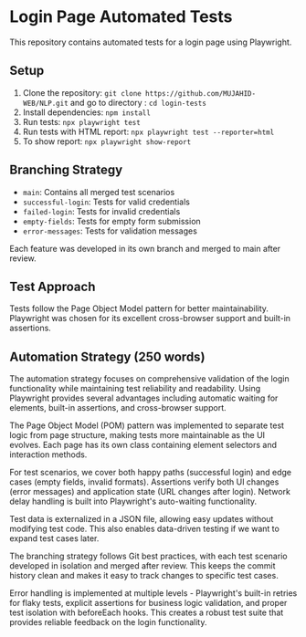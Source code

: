 # Login Page Automated Tests

This repository contains automated tests for a login page using Playwright.

## Setup

1. Clone the repository: `git clone https://github.com/MUJAHID-WEB/NLP.git` and go to directory : `cd login-tests`
2. Install dependencies: `npm install`
3. Run tests: `npx playwright test`
4. Run tests with HTML report: `npx playwright test --reporter=html`
5. To show report: `npx playwright show-report`


## Branching Strategy

- `main`: Contains all merged test scenarios
- `successful-login`: Tests for valid credentials
- `failed-login`: Tests for invalid credentials
- `empty-fields`: Tests for empty form submission
- `error-messages`: Tests for validation messages

Each feature was developed in its own branch and merged to main after review.

## Test Approach

Tests follow the Page Object Model pattern for better maintainability. 
Playwright was chosen for its excellent cross-browser support and built-in assertions.


## Automation Strategy (250 words)
The automation strategy focuses on comprehensive validation of the login functionality while maintaining test reliability and readability. Using Playwright provides several advantages including automatic waiting for elements, built-in assertions, and cross-browser support.

The Page Object Model (POM) pattern was implemented to separate test logic from page structure, making tests more maintainable as the UI evolves. Each page has its own class containing element selectors and interaction methods.

For test scenarios, we cover both happy paths (successful login) and edge cases (empty fields, invalid formats). Assertions verify both UI changes (error messages) and application state (URL changes after login). Network delay handling is built into Playwright's auto-waiting functionality.

Test data is externalized in a JSON file, allowing easy updates without modifying test code. This also enables data-driven testing if we want to expand test cases later.

The branching strategy follows Git best practices, with each test scenario developed in isolation and merged after review. This keeps the commit history clean and makes it easy to track changes to specific test cases.

Error handling is implemented at multiple levels - Playwright's built-in retries for flaky tests, explicit assertions for business logic validation, and proper test isolation with beforeEach hooks. This creates a robust test suite that provides reliable feedback on the login functionality.